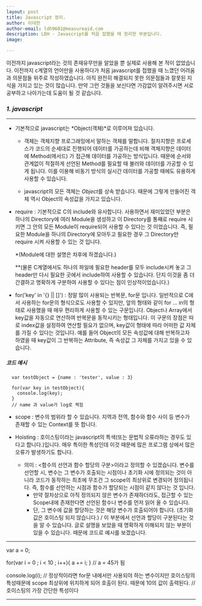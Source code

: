 ```yaml
---
layout: post
title: Javascript 정리.
author: 이대한
author-email: ldh9601@measureaid.com
description: LDH - Javascript를 처음 접했을 때 정리한 부분입니다.
image: 

--- 
```

 
 이전까지 javascript라는 것의 존재유무만을 알았을 뿐 실제로 사용해 본 적이 없었습니다. 이전까지 c계열의 언어만을 사용하다가 처음 javascript를 접했을 때 
 느꼈던 어려움과 의문점들 위주로 작성하였습니다. 아직 완전히 해결되지 못한 의문점들과 잘못된 지식을 가지고 있는 것이 많습니다. 만약 그런 것들을 보신다면 가감없이
 알려주시면 서로 공부하고 나아가는데 도움이 될 것 같습니다.
 
### *1. javascript*

---

* 기본적으로 javascript는 *Object(객체)*로 이루어져 있습니다. 
  * 객체는 객체지향 프로그래밍에서 말하는 객체를 말합니다. 절차지향은 프로세스가 코드의 순세대로 진행되어 데이터를 가공하는데 비해 객체지향은 데이터에 Method(메서드)
  가 접근해 데이터를 가공하는 방식입니다. 때문에 순서와 관계없이 적절하게 선언된 Method를 필요할 때 불러와 데이터를 가공할 수 있게 됩니다. 이를 이용해 비동기 방식의
  실시간 데이터를 가공할 때에도 유용하게 사용할 수 있습니다.

  * javascript의 모든 객체는 *Object*를 상속 받습니다. 때문에 그렇게 만들어진 객체 역시 Object의 속성값을 가지고 있습니다.

* require : 기본적으로 C의 include와 유사합니다. 사용하면서 재미있었던 부분은 하나의 Directory에 여러 Module을 생성하고 이 Directory를 통째로 require
시키면 그 안의 모든 Module이 require되어 사용할 수 있다는 것 이었습니다. 즉, 필요한 Module을 하나의 Directory에 모아두고 필요한 경우 그 Directory만 require
시켜 사용할 수 있는 것 입니다.

   *(Module에 대한 설명은 차후에 하겠습니다.)
 
   **(물론 C계열에서도 하나의 파일에 필요한 header를 모두 include시켜 놓고 그 header만 다시 필요한 곳에서 include하여 사용할 수 있습니다. 단지 이것을 좀 더 간결하고 명확하게 구분하여 사용할 수 있다는 점이 인상적이었습니다.)


* for('key' in '{} || []') : 정말 많이 사용되는 반복문, for문 입니다. 일반적으로 C에서 사용하는 for문의 형식으로도 사용할 수 있지만, 앞의 형태와 같이 
for ... in의 형태로 사용했을 때 매우 편리하게 사용할 수 있는 구문입니다. Object나 Array에서 key값을 자동으로 연산하여 반복문을 동작시키는 형태입니다.
이 구문의 장점은 따로 index값을 설정하여 연산할 필요가 없으며, key값이 형태에 따라 어떠한 값 자체를 가질 수 있다는 것입니다. 예를 들어 Object의 모든 속성값에
대해 반복하고자 하였을 때 key값이 그 반복하는 Attribute, 즉 속성값 그 자체를 가지고 있을 수 있습니다.

##### __*코드 예시*__
~~~
  var testObject = {name : 'tester', value : 3}
  
  for(var key in testObject){
    console.log(key);
  }
  // name 과 value가 log로 찍힘
~~~

* scope : 변수의 범위라 할 수 있습니다. 지역과 전역, 함수와 함수 사이 등 변수가 존재할 수 있는 Context를 뜻 합니다.

* Hoisting : 호이스팅이라는 javascript의 특색(또는 문법적 오류라하는 경우도 있다고 합니다.)입니다. 매우 특이한 특성인데 이것 때문에 많은 프로그램 상에서 많은 
오류가 발생하기도 합니다.

  * 의미 : <함수의 선언과 함수 할당의 구분>이라고 정의할 수 있겠습니다. 변수를 선언할 시, 변수는 그 변수가 호출되는 시점이나 초기화 시에 정의되는 것이 아니라
  코드가 동작하는 최초에 무조건 그 scope의 최상위로 변경되어 정의됩니다. 즉, 함수를 선언하는 시점과 함수가 할당되는 시점이 같지 않다는 것 입니다.
    * 만약 절차상으로 아직 정의되지 않은 변수가 존재하더라도, 접근할 수 있는 Scope내에 존재한다면 선언된 함수나 변수를 먼저 읽어 올 수 있습니다.
    * 단, 그 변수에 값을 할당하는 것은 해당 변수가 호출되어야 합니다. (초기화 값은 호이스팅 되지 않습니다.) / 이 부분에서 선언과 할당이 구분된다는 것을 알 수 있습니다.
    글로 설명을 보았을 때 명확하게 이해되지 않는 부분이 있을 수 있습니다. 때문에 코드로 예시를 보겠습니다.
    
---
 var a = 0;
 
 for(var i = 0 ; i < 10 ; i++){
  a += i;
  }
  // a = 45가 됨

  console.log(i);
  // 정상적이라면 for문 내에서만 사용되야 하는 변수이지만 호이스팅의 특성때문에 scope 최상위에 위치하게 되어 호출이 된다. 때문에 10의 값이 출력된다.
  // 호이스팅의 가장 간단한 특성이다
  
  ---
